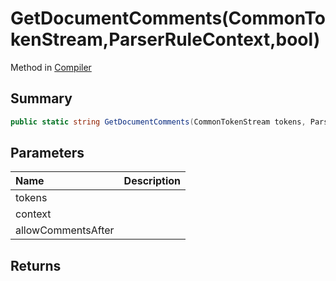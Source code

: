 # GetDocumentComments(CommonTokenStream,ParserRuleContext,bool)

Method in [Compiler](/api/csharp/yarn.compiler.compiler.md)

## Summary



```csharp
public static string GetDocumentComments(CommonTokenStream tokens, ParserRuleContext context, bool allowCommentsAfter = true)
```

## Parameters

|Name|Description|
|:---|:---|
|tokens||
|context||
|allowCommentsAfter||

## Returns



